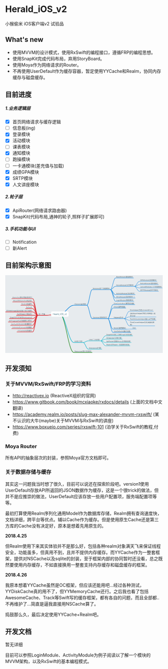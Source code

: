 # Herald_iOS_v2
小猴偷米 iOS客户端v2 试验品

## What's new

* 使用MVVM的设计模式，使用RxSwift的编程接口，遵循FRP的编程思想。
* 使用SnapKit完成代码布局，弃用StoryBoard。
* 使用Moya作为网络请求的Router。
* 不再使用UserDefault作为缓存容器，暂定使用YYCache和Realm，协同内存缓存与磁盘缓存。

## 目前进度

##### 1.业务逻辑层

- [x] 首页网络请求与缓存逻辑
- [ ] 信息板(ing)
- [x] 登录模块
- [x] 活动模块
- [ ] 课表模块
- [x] 通知模块
- [ ] 跑操模块
- [ ] 一卡通模块(差充值与加载)
- [x] 成绩GPA模块
- [x] SRTP模块
- [x] 人文讲座模块

##### 2.轮子层

- [x] ApiRouter(网络请求路由器)
- [x] SnapKit(代码布局,通神的轮子,照样子扩展即可)

##### 3.手机功能与UI

- [ ] Notification
- [ ] 新Alert

## 目前架构示意图

![Hearld_iOS_v2](images/Hearld_iOS_v2.png)

## 开发须知

### 关于MVVM/RxSwift/FRP的学习资料

- http://reactivex.io (ReactiveX组织的官网)
- https://www.gitbook.com/book/mcxiaoke/rxdocs/details (上面的文档中文翻译)
- https://academy.realm.io/posts/slug-max-alexander-mvvm-rxswift/ (某不认识的大牛(maybe)关于MVVM与RxSwift的讲座)
- https://www.boxueio.com/series/rxswift-101 (泊学关于RxSwift的教程,付费)

### Moya Router

所有API的抽象层次的封装，参照Moya官方文档即可。

### 关于数据存储与缓存

其实这一问题我当时想了很久，目前可以说还在探索阶段吧。version1使用UserDefault存放API所返回的JSON数据作为缓存，这是一个很trick的做法，但并不是应推崇的做法，UserDefault应该存放一些用户配置项，服务端配置项等等。

最初打算使用Realm序列化通用Model作为数据库存储，Realm拥有查询速度快，文档详细，跨平台等优点。辅以Cache作为缓存。但是使用原生Cache还是第三方库的Cache没有决定好，原本是想着先用原生的。

**2018.4.25**

但Realm使用下来其实体验并不是那么好，包括各种realm对象满天飞来保证线程安全，功能虽多，但真用不到，且并不提供内存缓存。而YYCache作为一整套框架，提供对NSCache以及sqlite的封装，至于框架内部的协同暂时还没看，总之既然要使用内存缓存，不如直接换用一整套支持内存缓存和磁盘缓存的框架。

**2018.4.26**

我原本想着YYCache虽然是OC框架，但应该还能用吧…经过各种测试，YYDiskCache真的用不了，但YYMemoryCache还行。之后我也看了包括AwesomeCache、Track等Swift写的缓存框架，都有各自的问题，而且全部都..不再维护了…简直是逼我直接用NSCache算了。

捣鼓那么久，最后决定使用YYCache+Realm吧。

## 开发文档

暂无详细

目前可以参照LoginModule、ActivityModule为例子阅读以了解一个模块的MVVM架构，以及RxSwift的基本编程模式。
